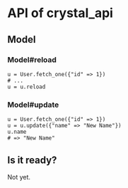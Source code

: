 # API of crystal_api

## Model

### Model#reload

```crystal
u = User.fetch_one({"id" => 1})
# ...
u = u.reload
```

### Model#update

```crystal
u = User.fetch_one({"id" => 1})
u = u.update({"name" => "New Name"})
u.name
# => "New Name"
```


## Is it ready?

Not yet.
